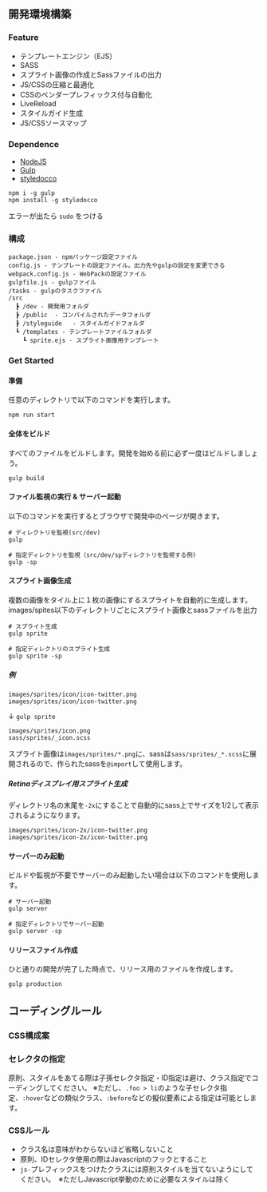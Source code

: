 ## 開発環境構築

### Feature
- テンプレートエンジン（EJS）
- SASS
- スプライト画像の作成とSassファイルの出力
- JS/CSSの圧縮と最適化
- CSSのベンダープレフィックス付与自動化
- LiveReload
- スタイルガイド生成
- JS/CSSソースマップ

### Dependence
* [NodeJS](https://nodejs.org/)
* [Gulp](http://gulpjs.com/)
* [styledocco](https://www.npmjs.com/package/gulp-styledocco)
```
npm i -g gulp
npm install -g styledocco
```
エラーが出たら `sudo` をつける

### 構成
```
package.json - npmパッケージ設定ファイル
config.js - テンプレートの設定ファイル。出力先やgulpの設定を変更できる
webpack.config.js - WebPackの設定ファイル
gulpfile.js - gulpファイル
/tasks - gulpのタスクファイル
/src
  ┣ /dev - 開発用フォルダ
  ┣ /public  - コンパイルされたデータフォルダ
  ┣ /styleguide   - スタイルガイドフォルダ
  ┗ /templates - テンプレートファイルフォルダ
    ┗ sprite.ejs - スプライト画像用テンプレート
```

### Get Started

#### 準備
任意のディレクトリで以下のコマンドを実行します。
```
npm run start
```

#### 全体をビルド
すべてのファイルをビルドします。開発を始める前に必ず一度はビルドしましょう。
```
gulp build
```

#### ファイル監視の実行 & サーバー起動
以下のコマンドを実行するとブラウザで開発中のページが開きます。
```
# ディレクトリを監視(src/dev)
gulp

# 指定ディレクトリを監視（src/dev/spディレクトリを監視する例)
gulp -sp
```

#### スプライト画像生成
複数の画像をタイル上に１枚の画像にするスプライトを自動的に生成します。images/spites以下のディレクトリごとにスプライト画像とsassファイルを出力
```
# スプライト生成
gulp sprite

# 指定ディレクトリのスプライト生成
gulp sprite -sp
```

##### 例
```
images/sprites/icon/icon-twitter.png
images/sprites/icon/icon-twitter.png
```
↓ `gulp sprite`
```
images/sprites/icon.png
sass/sprites/_icon.scss
```
スプライト画像は`images/sprites/*.png`に、sassは`sass/sprites/_*.scss`に展開されるので、作られたsassを`@import`して使用します。

##### Retinaディスプレイ用スプライト生成
ディレクトリ名の末尾を`-2x`にすることで自動的にsass上でサイズを1/2して表示されるようになります。
```
images/sprites/icon-2x/icon-twitter.png
images/sprites/icon-2x/icon-twitter.png
```

#### サーバーのみ起動
ビルドや監視が不要でサーバーのみ起動したい場合は以下のコマンドを使用します。
```
# サーバー起動
gulp server

# 指定ディレクトリでサーバー起動
gulp server -sp
```

#### リリースファイル作成
ひと通りの開発が完了した時点で、リリース用のファイルを作成します。
```
gulp production
```

## コーディングルール

### CSS構成案


### セレクタの指定
原則、スタイルをあてる際は子孫セレクタ指定・ID指定は避け、クラス指定でコーディングしてください。
※ただし、`.foo > li`のような子セレクタ指定、`:hover`などの類似クラス、`:before`などの擬似要素による指定は可能とします。

### CSSルール
- クラス名は意味がわからないほど省略しないこと
- 原則、IDセレクタ使用の際はJavascriptのフックとすること
- `js-`プレフィックスをつけたクラスには原則スタイルを当てないようにしてください。　※ただしJavascript挙動のために必要なスタイルは除く
